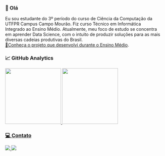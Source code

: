 ### 👋 Olá 

Eu sou estudante do 3º período do curso de Ciência da Computação da UTFPR Campus Campo Mourão. Fiz curso Técnico em Informática Integrado ao Ensino Médio. Atualmente, meu foco de estudo se concentra em aprender Data Science, com o intuito de produzir soluções para as mais diversas cadeias produtivas do Brasil.  
<a href="https://www.peagemm.com/">🔗Conheça o projeto que desenvolvi durante o Ensino Médio</a>.

### 📈 GitHub Analytics
<div>
<a href="https://github.com/anacarlaquallio">
<img height="180em" src="https://github-readme-stats.vercel.app/api/top-langs/?username=anacarlaquallio&layout=compact&langs_count=7&theme=dracula"/>
<img height="180em" src="https://github-readme-stats.vercel.app/api?username=anacarlaquallio&show_icons=true&theme=dracula&include_all_commits=true&count_private=true"/>
</div>
  
### 💻 Contato

<a href="https://www.instagram.com/anacarlaquallio" alt="Instagram" target="_blank">
  <img src="https://img.shields.io/badge/-Instagram-DF0174?style=for-the-badge&labelColor=DF0174&logo=instagram&logoColor=white&link=https://www.instagram.com/anacarlaquallio">
</a>
  
<a href="https://www.linkedin.com/in/ana-carla-quallio-rosa/" alt="LinkedIn" target="_blank">
 <img src="https://img.shields.io/badge/LinkedIn-0077B5?style=for-the-badge&logo=linkedin&logoColor=white/"></a>



